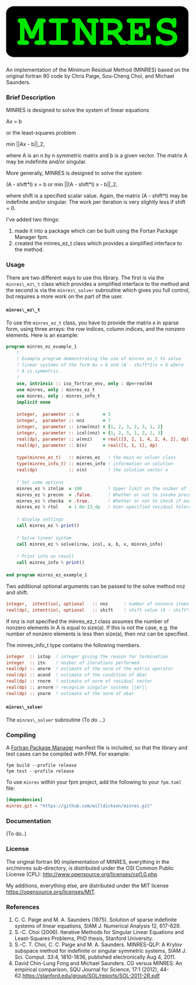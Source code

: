 ![MINRES](media/logo_smaller.png)
=================================

An implementation of the Minimum Residual Method (MINRES) based on the original
fortran 90 code by Chris Paige, Sou-Cheng Choi, and Michael Saunders. 

### Brief Description

MINRES is designed to solve the system of linear equations

   Ax = b

or the least-squares problem

   min ||Ax - b||\_2,

where A is an n by n symmetric matrix and b is a given vector.  The matrix A
may be indefinite and/or singular.

More generally, MINRES is designed to solve the system

   (A - shift\*I) x = b
or
   min ||(A - shift\*I) x - b||\_2,

where  shift  is a specified scalar value.  Again, the matrix (A - shift\*I)
may be indefinite and/or singular.  The work per iteration is very slightly
less if  shift = 0.

I've added two things: 

1. made it into a package which can be built using the Fortan Package Manager fpm. 
2. created the minres\_ez\_t class which provides a simplified interface to the method.

### Usage

There are two different ways to use this library.  The first is via the
`minres\_ez\_t` class which provides a simplified interface to the method and the
second is via the `minres\_solver` subroutine which gives you full control, but
requires a more work on the part of the user. 

#### `minres\_ez\_t`

To use the `minres_ez_t` class, you have to provide the matrix `A` in sparse
form, using three arrays: the row indices, column indices, and the nonzero
elements.  Here is an example:


```fortran
program minres_ez_example_1
    ! 
    ! Example program demonstrating the use of minres_ez_t to solve 
    ! linear systems of the form Ax = b and (A - shift*I)x = b where
    ! A is symmetric.
    ! 
    use, intrinsic :: iso_fortran_env, only : dp=>real64
    use minres, only : minres_ez_t
    use minres, only : minres_info_t
    implicit none

    integer,  parameter :: n         = 3                               ! size of matrix A (symmetric)
    integer,  parameter :: nnz       = 7                               ! number of nonzero elem. in A 
    integer,  parameter :: irow(nnz) = [1, 2, 3, 2, 3, 1, 2]           ! row indices nonzero elem. of A
    integer,  parameter :: icol(nnz) = [1, 2, 3, 1, 2, 2, 3]           ! col indices nonzero elem. of A
    real(dp), parameter :: a(nnz)    = real([3, 2, 1, 4, 2, 4, 2], dp) ! nonzero elem. of A
    real(dp), parameter :: b(n)      = real([1, 1, 1], dp)             ! the rhs vector b

    type(minres_ez_t)   :: minres_ez   ! the main ez solver class
    type(minres_info_t) :: minres_info ! information on solution 
    real(dp)            :: x(n)        ! the solution vector x

    ! Set some options
    minres_ez % itnlim  = 100          ! Upper limit on the nnzber of iterations.
    minres_ez % precon  = .false.      ! Whether or not to invoke preconditioning 
    minres_ez % checka  = .true.       ! Whether or not to check if matrix A is symmetric 
    minres_ez % rtol    = 1.0e-13_dp   ! User-specified residual tolerance 

    ! display settings
    call minres_ez % print()

    ! Solve linear system
    call minres_ez % solve(irow, icol, a, b, x, minres_info)

    ! Print info on result
    call minres_info % print()

end program minres_ez_example_1
```

Two additional optional arguments can be passed to the solve method nnz and shift. 

```fortran
integer,  intent(in), optional   :: nnz      ! number of nonzero items
real(dp), intent(in), optional   :: shift    ! shift value (A - shift*I) x = b
```
If nnz is not specified the minres\_ez\_t class assumes the number of nonzero
elements in A is equal to size(a).  If this is not the case, e.g. the number of
nonzero elements is less then size(a), then nnz can be specified. 

The minres_info_t type contains the following members. 

```fortran
integer  :: istop  ! integer giving the reason for termination
integer  :: itn    ! nnzber of iterations performed
real(dp) :: anorm  ! estimate of the norm of the matrix operator
real(dp) :: acond  ! estimate of the condition of Abar 
real(dp) :: rnorm  ! estimate of norm of residual vector
real(dp) :: arnorm ! recognize singular systems ||Ar||
real(dp) :: ynorm  ! estimate of the norm of xbar
```

#### `minres\_solver`

The `minres\_solver` subroutine  (To do ...)


### Compiling

A [Fortran Package Manager](https://github.com/fortran-lang/fpm) manifest file is included, so that the library and test cases can be compiled with FPM. For example:

```
fpm build --profile release
fpm test --profile release
```

To use `minres` within your fpm project, add the following to your `fpm.toml` file:
```toml
[dependencies]
minres.git = "https://github.com/willdickson/minres.git"
```

### Documentation

(To do..)

### License

The original fortran 90 implementation of MINRES, everything in the src/minres sub-directory, is distributed under the OSI Common Public License (CPL):
http://www.opensource.org/licenses/cpl1.0.php

My additions, everything else, are distributed under the MIT license https://opensource.org/licenses/MIT. 


### References

1. C. C. Paige and M. A. Saunders (1975). Solution of sparse indefinite systems of linear equations, SIAM J. Numerical Analysis 12, 617-629.
2. S.-C. Choi (2006). Iterative Methods for Singular Linear Equations and Least-Squares Problems, PhD thesis, Stanford University.
3. S.-C. T. Choi, C. C. Paige and M. A. Saunders. MINRES-QLP: A Krylov subspace method for indefinite or singular symmetric systems, SIAM J. Sci. Comput. 33:4, 1810-1836, published electronically Aug 4, 2011.
4. David Chin-Lung Fong and Michael Saunders. CG versus MINRES: An empirical comparison, SQU Journal for Science, 17:1 (2012), 44-62.https://stanford.edu/group/SOL/reports/SOL-2011-2R.pdf



